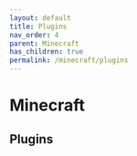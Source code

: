 ```yaml
---
layout: default
title: Plugins
nav_order: 4
parent: Minecraft
has_children: true
permalink: /minecraft/plugins
---
```


# Minecraft
## Plugins